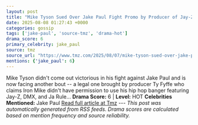 ```yaml
---
layout: post
title: "Mike Tyson Sued Over Jake Paul Fight Promo by Producer of Jay-Z, DMX, Ja Rule Track"
date: 2025-08-08 01:27:43 +0000
categories: gossip
tags: ['jake-paul', 'source-tmz', 'drama-hot']
drama_score: 6
primary_celebrity: jake_paul
source: tmz
source_url: "https://www.tmz.com/2025/08/07/mike-tyson-sued-over-jake-paul-fight-promo/"
mentions: {'jake_paul': 6}
---
```


Mike Tyson didn't come out victorious in his fight against Jake Paul and is now facing another bout -- a legal one brought by producer Ty Fyffe who claims Iron Mike didn't have permission to use his hip hop banger featuring Jay-Z, DMX, and Ja Rule… **Drama Score:** 6 | **Level:** HOT **Celebrities Mentioned:** Jake Paul [Read full article at Tmz](https://www.tmz.com/2025/08/07/mike-tyson-sued-over-jake-paul-fight-promo/) --- *This post was automatically generated from RSS feeds. Drama scores are calculated based on mention frequency and source reliability.*